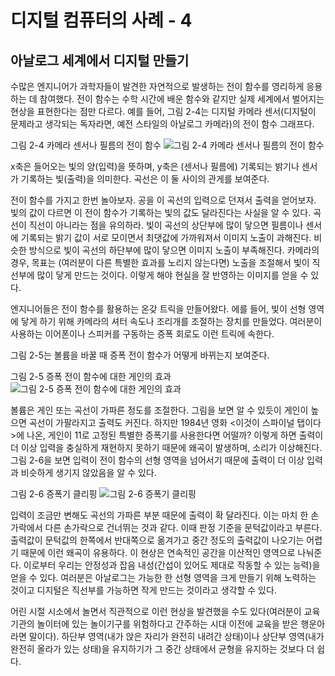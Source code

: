 # 디지털 컴퓨터의 사례 - 4
## 아날로그 세계에서 디지털 만들기
수많은 엔지니어가 과학자들이 발견한 자연적으로 발생하는 전이 함수를 영리하게 응용하는 데 참여했다. 전이 함수는 수학 시간에 배운 함수와 같지만 실제 세계에서 벌어지는 현상을 표현한다는 점만 다르다. 예를 들어, 그림 2-4는 디지털 카메라 센서(디지털이 문제라고 생각되는 독자라면, 예전 스타일의 아날로그 카메라)의 전이 함수 그래프다.

그림 2-4 카메라 센서나 필름의 전이 함수
![그림 2-4 카메라 센서나 필름의 전이 함수](https://images.velog.io/images/ricky0813/post/44f55b06-bca8-4cc7-abe4-12e90146f359/image.png)

x축은 들어오는 빛의 양(입력)을 뜻하며, y축은 (센서나 필름에) 기록되는 밝기나 센서가 기록하는 빛(출력)을 의미한다. 곡선은 이 둘 사이의 관게를 보여준다.

전이 함수를 가지고 한번 놀아보자. 공을 이 곡선의 입력으로 던져서 출력을 얻어보자. 빛의 값이 다르면 이 전이 함수가 기록하는 빛의 값도 달라진다는 사실을 알 수 있다. 곡선이 직선이 아니라는 점을 유의하라. 빛이 곡선의 상단부에 많이 닿으면 필름이나 센서에 기록되는 밝기 값이 서로 모이면서 최댓값에 가까워져서 이미지 노출이 과해진다. 비슷한 방식으로 빛이 곡선의 하단부에 많이 닿으면 이미지 노출이 부족해진다. 카메라의 경우, 목표는 (여러분이 다른 특별한 효과를 노리지 않는다면) 노출을 조절해서 빛이 직선부에 많이 닿게 만드는 것이다. 이렇게 해야 현실을 잘 반영하는 이미지를 얻을 수 있다.

엔지니어들은 전이 함수를 활용하는 온갖 트릭을 만들어왔다. 에를 들어, 빛이 선형 영역에 닿게 하기 위해 카메라의 셔터 속도나 조리개를 조절하는 장치를 만들었다. 여러분이 사용하는 이어폰이나 스피커를 구동하는 증폭 회로도 이런 트릭에 속한다.

그림 2-5는 볼륨을 바꿀 때 증폭 전이 함수가 어떻게 바뀌는지 보여준다.

그림 2-5 증폭 전이 함수에 대한 게인의 효과
![그림 2-5 증폭 전이 함수에 대한 게인의 효과](https://encrypted-tbn0.gstatic.com/images?q=tbn:ANd9GcSY7XPb-vxFlERZiMJhr-x76LUAReVpw0H1Bg&s)

볼륨은 게인 또는 곡선이 가파른 정도를 조절한다. 그림을 보면 알 수 있듯이 게인이 높으면 곡선이 가팔라지고 출력도 커진다. 하지만 1984년 영화 <이것이 스파이널 탭이다>에 나온, 게인이 11로 고정된 특별한 증폭기를 사용한다면 어떨까? 이렇게 하면 출력이 더 이상 입력을 충실하게 재현하지 못하기 때문에 왜곡이 발생하며, 소리가 이상해진다. 그림 2-6을 보면 입력이 전이 함수의 선형 영역을 넘어서기 때문에 출력이 더 이상 입력과 비슷하게 생기지 않았음을 알 수 있다.

그림 2-6 증폭기 클리핑
![그림 2-6 증폭기 클리핑](https://blog.kakaocdn.net/dn/biNLIG/btryTqMwinO/Oh8npHHA7HGpEcJlHtx6W1/img.png)

입력이 조금만 변해도 곡선의 가파른 부분 때문에 출력이 확 달라진다. 이는 마치 한 손가락에서 다른 손가락으로 건너뛰는 것과 같다. 이때 판정 기준을 문턱값이라고 부른다. 출력값이 문턱값의 한쪽에서 반대쪽으로 옮겨가고 중간 정도의 출력값이 나오기는 어렵기 때문에 이런 왜곡이 유용하다. 이 현상은 연속적인 공간을 이산적인 영역으로 나눠준다. 이로부터 우리는 안정성과 잡음 내성(간섭이 있어도 제대로 작동할 수 있는 능력)을 얻을 수 있다. 여러분은 아날로그는 가능한 한 선형 영역을 크게 만들기 위해 노력하는 것이고 디지털은 직선부를 가능하면 작게 만드는 것이라고 생각할 수 있다.

어린 시절 시소에서 놀면서 직관적으로 이런 현상을 발견했을 수도 있다(여러분이 교육기관의 놀이터에 있는 놀이기구를 위험하다고 간주하는 시대 이전에 교육을 받은 행운아라면 말이다). 하단부 영역(내가 앉은 자리가 완전히 내려간 상태)이나 상단부 영역(내가 완전히 올라가 있는 상태)을 유지하기가 그 중간 상태에서 균형을 유지하는 것보다 더 쉽다.